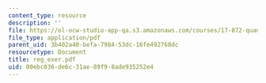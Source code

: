 ```yaml
---
content_type: resource
description: ''
file: https://ol-ocw-studio-app-qa.s3.amazonaws.com/courses/17-872-quantitative-research-in-political-science-and-public-policy-spring-2004/00ebc036de6c31ae89f98ade935252e4_reg_exer.pdf
file_type: application/pdf
parent_uid: 3b402a40-befa-7984-53dc-16fe492768dc
resourcetype: Document
title: reg_exer.pdf
uid: 00ebc036-de6c-31ae-89f9-8ade935252e4
---
```

